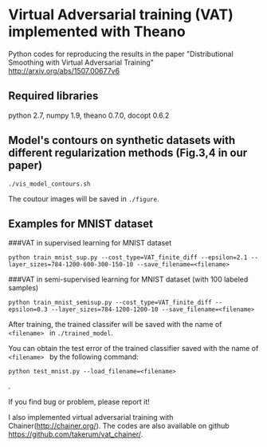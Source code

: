 # Virtual Adversarial training (VAT) implemented with Theano
Python codes for reproducing the results in the paper "Distributional Smoothing with Virtual Adversarial Training" http://arxiv.org/abs/1507.00677v6 

## Required libraries
python 2.7, numpy 1.9, theano 0.7.0, docopt 0.6.2

## Model's contours on synthetic datasets with different regularization methods (Fig.3,4 in our paper)
```
./vis_model_contours.sh
```
The coutour images will be saved in ` ./figure `.

## Examples for MNIST dataset
###VAT in supervised learning for MNIST dataset 
```
python train_mnist_sup.py --cost_type=VAT_finite_diff --epsilon=2.1 --layer_sizes=784-1200-600-300-150-10 --save_filename=<filename>
```
###VAT in semi-supervised learning for MNIST dataset (with 100 labeled samples)
```
python train_mnist_semisup.py --cost_type=VAT_finite_diff --epsilon=0.3 --layer_sizes=784-1200-1200-10 --save_filename=<filename>
```
After training, the trained classifer will be saved with the name of `<filename> ` in ` ./trained_model `.

You can obtain the test error of the trained classifier saved with the name of `<filename> ` by the following command:
```
python test_mnist.py --load_filename=<filename>
```
.

If you find bug or problem, please report it! 

I also implemented virtual adversarial training with Chainer(http://chainer.org/).
The codes are also available on github https://github.com/takerum/vat_chainer/.

